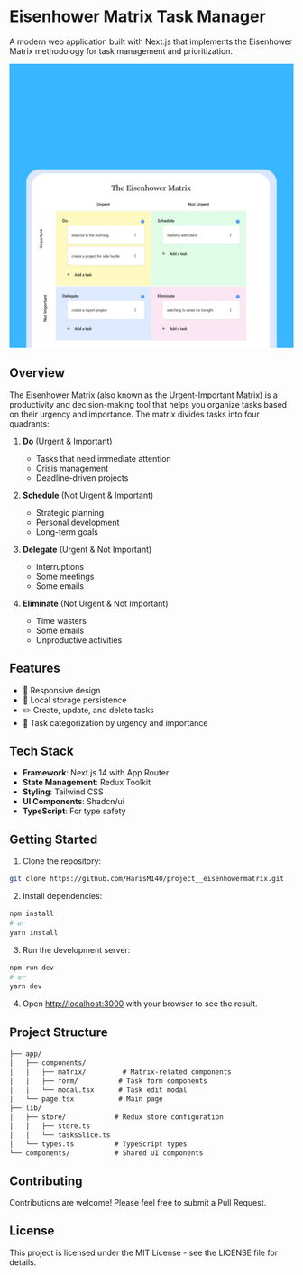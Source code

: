# Eisenhower Matrix Task Manager

A modern web application built with Next.js that implements the Eisenhower Matrix methodology for task management and prioritization.

![Eisenhower Matrix Screenshot](public/ss-project.png)


## Overview

The Eisenhower Matrix (also known as the Urgent-Important Matrix) is a productivity and decision-making tool that helps you organize tasks based on their urgency and importance. The matrix divides tasks into four quadrants:

1. **Do** (Urgent & Important)
   - Tasks that need immediate attention
   - Crisis management
   - Deadline-driven projects

2. **Schedule** (Not Urgent & Important)
   - Strategic planning
   - Personal development
   - Long-term goals

3. **Delegate** (Urgent & Not Important)
   - Interruptions
   - Some meetings
   - Some emails

4. **Eliminate** (Not Urgent & Not Important)
   - Time wasters
   - Some emails
   - Unproductive activities

## Features

- 📱 Responsive design
- 💾 Local storage persistence
- ✏️ Create, update, and delete tasks
- 🎯 Task categorization by urgency and importance

## Tech Stack

- **Framework**: Next.js 14 with App Router
- **State Management**: Redux Toolkit
- **Styling**: Tailwind CSS
- **UI Components**: Shadcn/ui
- **TypeScript**: For type safety

## Getting Started

1. Clone the repository:
```bash
git clone https://github.com/HarisMI40/project__eisenhowermatrix.git
```

2. Install dependencies:
```bash
npm install
# or
yarn install
```

3. Run the development server:
```bash
npm run dev
# or
yarn dev
```

4. Open [http://localhost:3000](http://localhost:3000) with your browser to see the result.

## Project Structure

```
├── app/
│   ├── components/
│   │   ├── matrix/         # Matrix-related components
│   │   ├── form/          # Task form components
│   │   └── modal.tsx      # Task edit modal
│   └── page.tsx           # Main page
├── lib/
│   ├── store/            # Redux store configuration
│   │   ├── store.ts
│   │   └── tasksSlice.ts
│   └── types.ts          # TypeScript types
└── components/           # Shared UI components
```

## Contributing

Contributions are welcome! Please feel free to submit a Pull Request.

## License

This project is licensed under the MIT License - see the LICENSE file for details.
